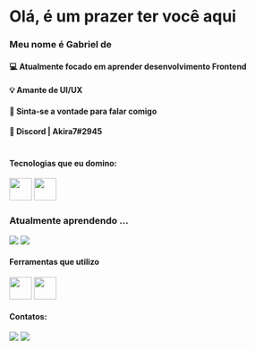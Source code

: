 # Olá, é um prazer ter você aqui

### Meu nome é Gabriel de 

#### 💻 Atualmente focado em aprender desenvolvimento Frontend
#### 💡 Amante de UI/UX
#### 💬 Sinta-se a vontade para falar comigo
#### 👾 Discord | Akira7#2945

#
#### Tecnologias que eu domino: 

<img src="https://cdn.jsdelivr.net/gh/devicons/devicon/icons/nodejs/nodejs-original.svg" width="40" height="40" />  <img src="https://cdn.jsdelivr.net/gh/devicons/devicon/icons/javascript/javascript-original.svg" width="40" height="40"/>

### Atualmente aprendendo ...

<img src="https://cdn.jsdelivr.net/gh/devicons/devicon/icons/react/react-original.svg" /> <img src="https://cdn.jsdelivr.net/gh/devicons/devicon/icons/mongodb/mongodb-original.svg" />


#### Ferramentas que utilizo
<img src="https://cdn.jsdelivr.net/gh/devicons/devicon/icons/photoshop/photoshop-plain.svg" width="40" height="40"/> <img src="https://cdn.jsdelivr.net/gh/devicons/devicon/icons/visualstudio/visualstudio-plain.svg" width="40" height="40"/>

#### Contatos: 
<a href="https://instagram.com/gabriel.castro_1" target="_blank"><img src="https://img.shields.io/badge/-Instagram-%23E4405F?style=for-the-badge&logo=instagram&logoColor=white" target="_blank"></a> <a href = "mailto: biel.castro.dev@gmail.com"><img src="https://img.shields.io/badge/Gmail-D14836?style=for-the-badge&logo=gmail&logoColor=white" target="_blank"></a>

